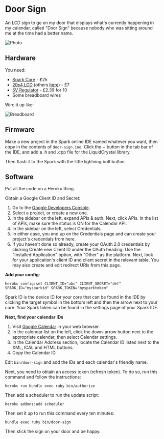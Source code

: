 # Door Sign

An LCD sign to go on my door that displays what's currently happening in my calendar, called "Door Sign" because nobody who was sitting around me at the time had a better name.

![Photo](http://newfangled.me/images/door-sign.jpg)

## Hardware

You need:

* [Spark Core](http://spark.io) - £25
* [20x4 LCD](http://www.ebay.co.uk/itm/IIC-I2C-TWI-SP-I-Serial-Interface2004-20X4-Character-LCD-Module-Display-Blue-AR-/191314647477?pt=UK_BOI_Electrical_Components_Supplies_ET&hash=item2c8b3dd9b5) (others [here](http://www.ebay.co.uk/sch/i.html?_from=R40&_trksid=p2047675.m570.l1313.TR0.TRC0.H0.X20x4+lcd+i2c+serial&_nkw=20x4+lcd+i2c+serial&_sacat=0)) - £7
* [5V Regulator](http://www.ebay.co.uk/itm/L7805CV-Voltage-Regulator-5V-Pack-of-10-/390423690236?pt=UK_BOI_Electrical_Components_Supplies_ET&hash=item5ae710bbfc) - £2.39 for 10
* Some breadboard wires

Wire it up like:

![Breadboard](http://i.imgur.com/GKMMska.png)

## Firmware

Make a new project in the Spark online IDE named whatever you want, then copy in the contents of `door-sign.ino`. Click the + button in the tab bar of the IDE, and add a .h and .cpp file for the LiquidCrystal library.

Then flash it to the Spark with the little lightning bolt button.

## Software

Put all the code on a Heroku thing.

Obtain a Google Client ID and Secret:

1. Go to the [Google Developers Console](https://console.developers.google.com/).
2. Select a project, or create a new one.
3. In the sidebar on the left, expand APIs & auth. Next, click APIs. In the list of APIs, make sure the status is ON for the Calendar API.
4. In the sidebar on the left, select Credentials.
5. In either case, you end up on the Credentials page and can create your project's credentials from here.
6. If you haven't done so already, create your OAuth 2.0 credentials by clicking Create new Client ID under the OAuth heading. Use the "Installed Application" option, with "Other" as the platform. Next, look for your application's client ID and client secret in the relevant table. You may also create and edit redirect URIs from this page.

__Add your config__:

    heroku config:set CLIENT_ID="abc" CLIENT_SECRET="def" SPARK_ID="mysparkid" SPARK_TOKEN="mysparktoken"

Spark ID is the device ID for your core that can be found in the IDE by clicking the target symbol in the bottom left and then the arrow next to your core. Your Spark token can be found in the settings page of your Spark IDE.

<b>Next, find your calendar IDs</b>

1. Visit [Google Calendar](https://www.google.com/calendar/) in your web browser.
2. In the calendar list on the left, click the down-arrow button next to the appropriate calendar, then select Calendar settings.
3. In the Calendar Address section, locate the Calendar ID listed next to the XML, ICAL and HTML buttons.
4. Copy the Calendar ID.

Edit `bin/door-sign` and add the IDs and each calendar's friendly name.

Next, you need to obtain an access token (refresh token). To do so, run this command and follow the instructions:

    heroku run bundle exec ruby bin/authorize

Then add a scheduler to run the update script:

    heroku addons:add scheduler

Then set it up to run this command every ten minutes:

    bundle exec ruby bin/door-sign

Then stick the sign on your door and be happy.
